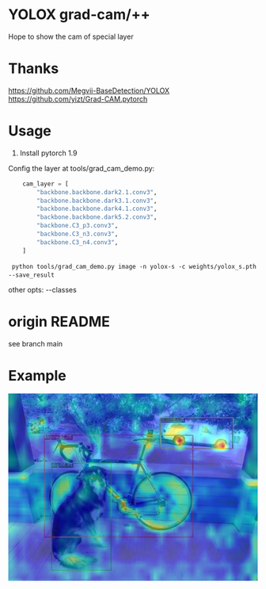 # YOLOX grad-cam/++

Hope to show the cam of special layer

# Thanks

https://github.com/Megvii-BaseDetection/YOLOX  
https://github.com/yizt/Grad-CAM.pytorch  

# Usage

1. Install pytorch 1.9

Config the layer at tools/grad_cam_demo.py:

```python
    cam_layer = [
        "backbone.backbone.dark2.1.conv3",
        "backbone.backbone.dark3.1.conv3",
        "backbone.backbone.dark4.1.conv3",
        "backbone.backbone.dark5.2.conv3",
        "backbone.C3_p3.conv3",
        "backbone.C3_n3.conv3",
        "backbone.C3_n4.conv3",
    ]
```

` python tools/grad_cam_demo.py image -n yolox-s -c weights/yolox_s.pth --save_result`

other opts: --classes

# origin README

see branch main

# Example

![](./dog.jpg_backbone.backbone.dark4.1.conv3_cam++.jpg)
